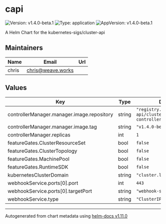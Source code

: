 # capi

![Version: v1.4.0-beta.1](https://img.shields.io/badge/Version-v1.4.0--beta.1-informational?style=flat-square) ![Type: application](https://img.shields.io/badge/Type-application-informational?style=flat-square) ![AppVersion: v1.4.0-beta.1](https://img.shields.io/badge/AppVersion-v1.4.0--beta.1-informational?style=flat-square)

A Helm Chart for the kubernetes-sigs/cluster-api

## Maintainers

| Name | Email | Url |
| ---- | ------ | --- |
| chris | <chris@weave.works> |  |

## Values

| Key | Type | Default | Description |
|-----|------|---------|-------------|
| controllerManager.manager.image.repository | string | `"registry.k8s.io/cluster-api/cluster-api-controller"` |  |
| controllerManager.manager.image.tag | string | `"v1.4.0-beta.1"` |  |
| controllerManager.replicas | int | `1` |  |
| featureGates.ClusterResourceSet | bool | `false` |  |
| featureGates.ClusterTopology | bool | `false` |  |
| featureGates.MachinePool | bool | `false` |  |
| featureGates.RuntimeSDK | bool | `false` |  |
| kubernetesClusterDomain | string | `"cluster.local"` |  |
| webhookService.ports[0].port | int | `443` |  |
| webhookService.ports[0].targetPort | string | `"webhook-server"` |  |
| webhookService.type | string | `"ClusterIP"` |  |

----------------------------------------------
Autogenerated from chart metadata using [helm-docs v1.11.0](https://github.com/norwoodj/helm-docs/releases/v1.11.0)
